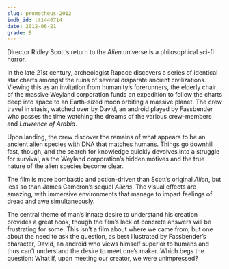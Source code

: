 ```yaml
---
slug: prometheus-2012
imdb_id: tt1446714
date: 2012-06-21
grade: B
---
```


Director Ridley Scott’s return to the _Alien_ universe is a philosophical sci-fi horror.

In the late 21st century, archeologist Rapace discovers a series of identical star charts amongst the ruins of several disparate ancient civilizations. Viewing this as an invitation from humanity’s forerunners, the elderly chair of the massive Weyland corporation funds an expedition to follow the charts deep into space to an Earth-sized moon orbiting a massive planet. The crew travel in stasis, watched over by David, an android played by Fassbender who passes the time watching the dreams of the various crew-members and <span data-imdb-id="tt0056172">_Lawrence of Arabia_</span>.

Upon landing, the crew discover the remains of what appears to be an ancient alien species with DNA that matches humans. Things go downhill fast, though, and the search for knowledge quickly devolves into a struggle for survival, as the Weyland corporation’s hidden motives and the true nature of the alien species become clear.

The film is more bombastic and action-driven than Scott’s original <span data-imdb-id="tt0078748">_Alien_</span>, but less so than James Cameron’s sequel <span data-imdb-id="tt0090605">_Aliens_</span>. The visual effects are amazing, with immersive environments that manage to impart feelings of dread and awe simultaneously.

The central theme of man’s innate desire to understand his creation provides a great hook, though the film’s lack of concrete answers will be frustrating for some. This isn’t a film about where we came from, but one about the need to ask the question, as best illustrated by Fassbender’s character, David, an android who views himself superior to humans and thus can’t understand the desire to meet one’s maker. Which begs the question: What if, upon meeting our creator, we were unimpressed?
